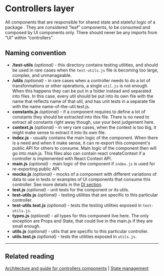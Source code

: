 # Controllers layer

All components that are responsible for shared state and stateful logic of a package . They are
considered “leaf” components, to be consumed and composed by UI components only. There should never
be any imports from “UI” within “controllers”.

## Naming convention

- **/test-utils** _(optional)_ - this directory contains testing utilities, and should be used in
  rare cases when the `test-utils.js` file is becoming too large, complex, and unmanageable.
- **/utils** _(optional)_ - in rare cases when a controller needs to do a lot of transformations or
  other operations, a single `util.js` is not enough. When this happens they can be put in a folder
  instead and separated into files. In this case, every util should be put into its own file with
  the name that reflects name of that util, and has unit tests in a separate file with the name
  name-of-the-util.test.js.
- **constants.js** _(optional)_ - if a component requires to define a lot of constants they should
  be extracted into this file. There is no need to extract all constants right away though, use your
  best judgement here.
- **context.js** _(optional)_ - in very rare cases, when the context is too big, it might make sense
  to extract it into its own file.
- **index.js** - usually contains the main logic of the component. When there is a need and when it
  make sense, it can re-export this component's public API for others to consume. Main logic of the
  component then will go into main.js. This files also can contain react createContext if a
  controller is implemented with React Context API.
- **main.js** _(optional)_ - main logic of the component if `index.js` is used for re-exporting
  public API.
- **mocks.js** _(optional)_ - mocks of a component with different variations of data to use in tests
  or examples of UI components that consume this controller. See more details in the
  [DI section](../components-and-hooks-patterns/dependency-injection.md).
- **test.js** _(optional)_ - unit tests for the component or its utils.
- **test-utils.js** _(optional)_ - testing utilities that are specific to this particular controller.
- **test-utils.test.js** _(optional)_ - tests the testing utilities exposed in `test-utils.js`.
- **types.js** _(optional)_ - all types for this component live here. The only exception are Props
  and State, that could live in the main.js if they are small enough.
- **utils.js** _(optional)_ - utils that are specific to this particular controller.
- **utils.test.js** _(optional)_ - tests the utilities exposed in `utils.js`.

---

## Related reading

[Architecture and guide for controllers components](../components-and-hooks-patterns/controllers.md)
| [State management](../state-management.md)
